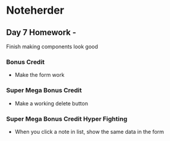 # Noteherder

## Day 7 Homework - 

Finish making components look good

### Bonus Credit
* Make the form work

### Super Mega Bonus Credit
* Make a working delete button

### Super Mega Bonus Credit Hyper Fighting
* When you click a note in list, show the same data in the form